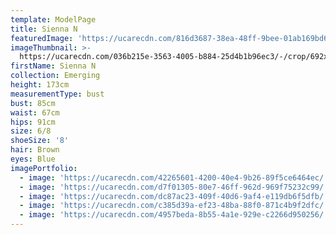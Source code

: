 ```yaml
---
template: ModelPage
title: Sienna N
featuredImage: 'https://ucarecdn.com/816d3687-38ea-48ff-9bee-01ab169bd62d/'
imageThumbnail: >-
  https://ucarecdn.com/036b215e-3563-4005-b884-25d4b1b96ec3/-/crop/692x1007/149,3/-/preview/
firstName: Sienna N
collection: Emerging
height: 173cm
measurementType: bust
bust: 85cm
waist: 67cm
hips: 91cm
size: 6/8
shoeSize: '8'
hair: Brown
eyes: Blue
imagePortfolio:
  - image: 'https://ucarecdn.com/42265601-4200-40e4-9b26-89f5ce6464ec/'
  - image: 'https://ucarecdn.com/d7f01305-80e7-46ff-962d-969f75232c99/'
  - image: 'https://ucarecdn.com/dc87ac23-409f-40d6-9af4-e119db6f5dfb/'
  - image: 'https://ucarecdn.com/c385d39a-ef23-48ba-88f0-871c4b9f2dfc/'
  - image: 'https://ucarecdn.com/4957beda-8b55-4a1e-929e-c2266d950256/'
---
```



